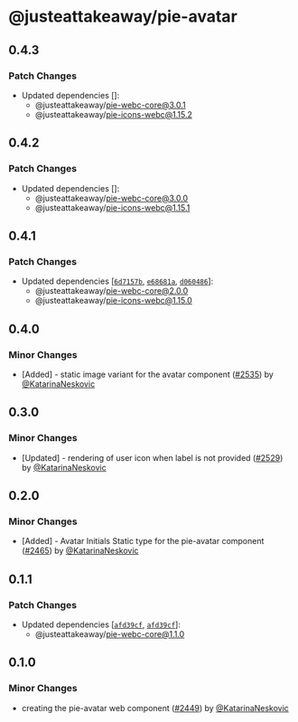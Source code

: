 # @justeattakeaway/pie-avatar

## 0.4.3

### Patch Changes

- Updated dependencies []:
  - @justeattakeaway/pie-webc-core@3.0.1
  - @justeattakeaway/pie-icons-webc@1.15.2

## 0.4.2

### Patch Changes

- Updated dependencies []:
  - @justeattakeaway/pie-webc-core@3.0.0
  - @justeattakeaway/pie-icons-webc@1.15.1

## 0.4.1

### Patch Changes

- Updated dependencies [[`6d7157b`](https://github.com/justeattakeaway/pie/commit/6d7157b6a2fb54f8136427c76220e5beaeee8575), [`e68681a`](https://github.com/justeattakeaway/pie/commit/e68681ac1b3242e88240a65446164522d048c26e), [`d060486`](https://github.com/justeattakeaway/pie/commit/d060486296ffcb85a69717785c1605f0062b4d66)]:
  - @justeattakeaway/pie-webc-core@2.0.0
  - @justeattakeaway/pie-icons-webc@1.15.0

## 0.4.0

### Minor Changes

- [Added] - static image variant for the avatar component ([#2535](https://github.com/justeattakeaway/pie/pull/2535)) by [@KatarinaNeskovic](https://github.com/KatarinaNeskovic)

## 0.3.0

### Minor Changes

- [Updated] - rendering of user icon when label is not provided ([#2529](https://github.com/justeattakeaway/pie/pull/2529)) by [@KatarinaNeskovic](https://github.com/KatarinaNeskovic)

## 0.2.0

### Minor Changes

- [Added] - Avatar Initials Static type for the pie-avatar component ([#2465](https://github.com/justeattakeaway/pie/pull/2465)) by [@KatarinaNeskovic](https://github.com/KatarinaNeskovic)

## 0.1.1

### Patch Changes

- Updated dependencies [[`afd39cf`](https://github.com/justeattakeaway/pie/commit/afd39cfd880f10fad92c2e2d8023dace26110229), [`afd39cf`](https://github.com/justeattakeaway/pie/commit/afd39cfd880f10fad92c2e2d8023dace26110229)]:
  - @justeattakeaway/pie-webc-core@1.1.0

## 0.1.0

### Minor Changes

- creating the pie-avatar web component ([#2449](https://github.com/justeattakeaway/pie/pull/2449)) by [@KatarinaNeskovic](https://github.com/KatarinaNeskovic)
